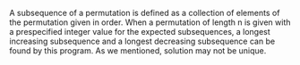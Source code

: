 A subsequence of a permutation is defined as a collection of elements of the permutation given in order. When a permutation of length n is given with a prespecified integer value for the expected subsequences, a longest increasing subsequence and a longest decreasing subsequence can be found by this program. As we mentioned, solution may not be unique.
